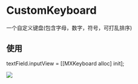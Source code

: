 # CustomKeyboard
一个自定义键盘(包含字母，数字，符号，可打乱排序)

## 使用

textField.inputView = [[MXKeyboard alloc] init];

![](https://world521.github.io/assets/img/custom_kb.gif)
